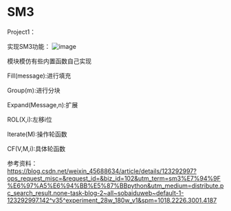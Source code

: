 # SM3
Project1：

实现SM3功能：
![image](https://user-images.githubusercontent.com/104775629/181992283-0fefb0df-744b-41a2-9554-96e1c16e7fe1.png)

模块模仿有些内置函数自己实现

Fill(message):进行填充

Group(m):进行分块

Expand(Message,n):扩展

ROL(X,i):左移i位

Iterate(M):操作轮函数

CF(V,M,i):具体轮函数

参考资料： https://blog.csdn.net/weixin_45688634/article/details/123292997?ops_request_misc=&request_id=&biz_id=102&utm_term=sm3%E7%94%9F%E6%97%A5%E6%94%BB%E5%87%BBpython&utm_medium=distribute.pc_search_result.none-task-blog-2~all~sobaiduweb~default-1-123292997.142^v35^experiment_28w_180w_v1&spm=1018.2226.3001.4187
